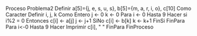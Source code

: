 Proceso Problema2 
Definir a[5]={j, e, s, u, s}, b[5]={m, a, r, i, o}, c[10] Como Caracter 
Definir i, j, k Como Entero 
j <- 0 
k <- 0 
Para i <- 0 Hasta 9 Hacer 
    si i%2 = 0 Entonces 
        c[i] <- a[j] 
        j <- j+1 
    SiNo 
        c[i] <- b[k] 
        k <- k+1 
    FinSi 
FinPara 
Para i<-0 Hasta 9 Hacer 
    Imprimir c[i], " " 
FinPara 
FinProceso 